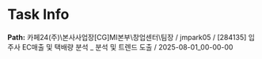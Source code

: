 # Task Info

**Path:** 카페24(주)\본사사업장\[CG]MI본부\창업센터\팀장 / jmpark05 / [284135] 입주사 EC매출 및 택배량 분석 _ 분석 및 트렌드 도출 / 2025-08-01_00-00-00


